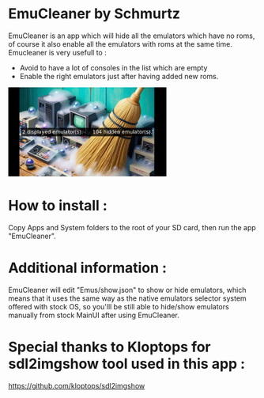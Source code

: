   EmuCleaner by Schmurtz
=========================

EmuCleaner is an app which will hide all the emulators which have no roms, of course it also enable all the emulators with roms at the same time. 
Emucleaner is very usefull to :
 - Avoid to have a lot of consoles in the list which are empty
 - Enable the right emulators just after having added new roms.

<a href="./_assets/EmuCleaner.png">
    <img src="./_assets/EmuCleaner.png" alt="EmuCleaner" width="320">
</a>


How to install :
===================================================================
Copy Apps and System folders to the root of your SD card, then run the app "EmuCleaner".



Additional information :
===================================================================
EmuCleaner will edit "Emus/show.json" to show or hide emulators, which means that it uses the same way as the native emulators selector system offered with stock OS, so you'lll be still able to hide/show emulators manually from stock MainUI after using EmuCleaner.


Special thanks to Kloptops for sdl2imgshow tool used in this app  :
===================================================================
https://github.com/kloptops/sdl2imgshow